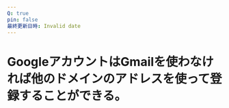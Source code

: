 ```yaml
---
Q: true
pin: false
最終更新日時: Invalid date
---
```

# GoogleアカウントはGmailを使わなければ他のドメインのアドレスを使って登録することができる。